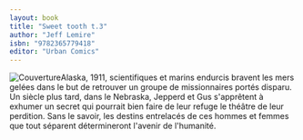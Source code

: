 ```yaml
---
layout: book
title: "Sweet tooth t.3"
author: "Jeff Lemire"
isbn: "9782365779418"
editor: "Urban Comics"
---
```

![Couverture](/img/9782365779418.jpg)Alaska, 1911, scientifiques et marins endurcis bravent les mers gelées dans le but de retrouver un groupe de missionnaires portés disparu. Un siècle plus tard, dans le Nebraska, Jepperd et Gus s'apprêtent à exhumer un secret qui pourrait bien faire de leur refuge le théâtre de leur perdition. Sans le savoir, les destins entrelacés de ces hommes et femmes que tout séparent détermineront l'avenir de l'humanité.
